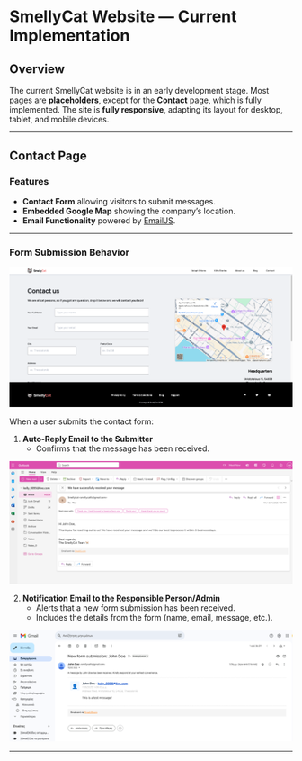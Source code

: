 # SmellyCat Website — Current Implementation

## Overview
The current SmellyCat website is in an early development stage. Most pages are **placeholders**, except for the **Contact** page, which is fully implemented.
The site is **fully responsive**, adapting its layout for desktop, tablet, and mobile devices.

---

## Contact Page

### Features
- **Contact Form** allowing visitors to submit messages.
- **Embedded Google Map** showing the company’s location.
- **Email Functionality** powered by [EmailJS](https://www.emailjs.com/).

---

### Form Submission Behavior

![Contact Form Screenshot](./screenshots/contact-page.png "Contact Page Screenshot")

When a user submits the contact form:

1. **Auto-Reply Email to the Submitter**  
   - Confirms that the message has been received.  

![Confirmation Email Screenshot](./screenshots/auto-reply-email.png "Auto-Reply Email Screenshot")


2. **Notification Email to the Responsible Person/Admin**  
   - Alerts that a new form submission has been received.  
   - Includes the details from the form (name, email, message, etc.).

![Confirmation Email Screenshot](./screenshots/notification-email.png "Notification Email Screenshot")


---
